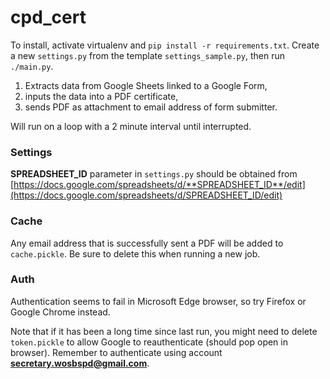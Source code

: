 # cpd_cert
To install, activate virtualenv and `pip install -r requirements.txt`. Create a new `settings.py` from the template `settings_sample.py`, then run `./main.py`.

1. Extracts data from Google Sheets linked to a Google Form,
1. inputs the data into a PDF certificate,
1. sends PDF as attachment to email address of form submitter.

Will run on a loop with a 2 minute interval until interrupted.

### Settings
**SPREADSHEET_ID** parameter in `settings.py` should be obtained from  
[https://docs.google.com/spreadsheets/d/**SPREADSHEET_ID**/edit](https://docs.google.com/spreadsheets/d/SPREADSHEET_ID/edit)

### Cache
Any email address that is successfully sent a PDF will be added to `cache.pickle`. Be sure to delete this when running a new job.

### Auth
Authentication seems to fail in Microsoft Edge browser, so try Firefox or Google Chrome instead.

Note that if it has been a long time since last run, you might need to delete `token.pickle` to allow Google to
reauthenticate (should pop open in browser). Remember to authenticate using account **secretary.wosbspd@gmail.com**.

